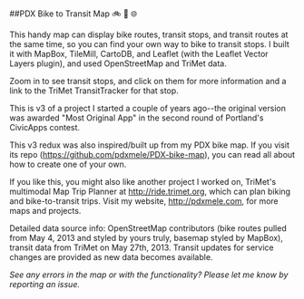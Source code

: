 ##PDX Bike to Transit Map 
:bike:  :bus:  :globe_with_meridians:

This handy map can display bike routes, transit stops, and transit routes at the same time, so you can find your own way to bike to transit stops. I built it with MapBox, TileMill, CartoDB, and Leaflet (with the Leaflet Vector Layers plugin), and used OpenStreetMap and TriMet data.

Zoom in to see transit stops, and click on them for more information and a link to the TriMet TransitTracker for that stop.

This is v3 of a project I started a couple of years ago--the original version was awarded "Most Original App" in the second round of Portland's CivicApps contest.

This v3 redux was also inspired/built up from my PDX bike map. If you visit its repo (https://github.com/pdxmele/PDX-bike-map), you can read all about how to create one of your own.

If you like this, you might also like another project I worked on, TriMet's multimodal Map Trip Planner at http://ride.trimet.org, which can plan biking and bike-to-transit trips. Visit my website, http://pdxmele.com, for more maps and projects. 

Detailed data source info: OpenStreetMap contributors (bike routes pulled from May 4, 2013 and styled by yours truly, basemap styled by MapBox), transit data from TriMet on May 27th, 2013. Transit updates for service changes are provided as new data becomes available. 

*See any errors in the map or with the functionality? Please let me know by reporting an issue.*
